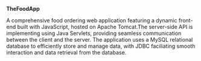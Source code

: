**TheFoodApp**

A comprehensive food ordering web application featuring a dynamic front-end built with JavaScript, hosted on Apache Tomcat.The server-side API is implementing using Java Servlets, providing seamless communication between the client and the server.
The application uses a MySQL relational database to efficiently store and manage data, with JDBC faciliating smooth interaction and data retrieval from the database.
